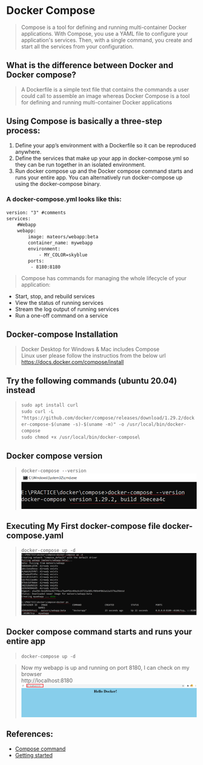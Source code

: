 # Docker Compose
> Compose is a tool for defining and running multi-container Docker applications. With Compose, you use a YAML file to configure your application's services. Then, with a single command, you create and start all the services from your configuration.

## What is the difference between Docker and Docker compose?
> A Dockerfile is a simple text file that contains the commands a user could call to assemble an image whereas Docker Compose is a tool for defining and running multi-container Docker applications

## Using Compose is basically a three-step process:
1. Define your app’s environment with a Dockerfile so it can be reproduced anywhere.
2. Define the services that make up your app in docker-compose.yml so they can be run together in an isolated environment.
3. Run docker compose up and the Docker compose command starts and runs your entire app. You can alternatively run docker-compose up using the docker-compose binary.

### A docker-compose.yml looks like this:
```
version: "3" #comments
services:
    #Webapp
    webapp:
        image: mateors/webapp:beta
        container_name: mywebapp
        environment: 
            - MY_COLOR=skyblue
        ports:
         - 8180:8180
```

> Compose has commands for managing the whole lifecycle of your application:

* Start, stop, and rebuild services
* View the status of running services
* Stream the log output of running services
* Run a one-off command on a service

## Docker-compose Installation
> Docker Desktop for Windows & Mac includes Compose\
> Linux user please follow the instructios from the below url\
> https://docs.docker.com/compose/install

## Try the following commands (ubuntu 20.04) instead
> `sudo apt install curl`\
> `sudo curl -L "https://github.com/docker/compose/releases/download/1.29.2/docker-compose-$(uname -s)-$(uname -m)" -o /usr/local/bin/docker-compose`\
> `sudo chmod +x /usr/local/bin/docker-compose`\

## Docker compose version
> `docker-compose --version`\
![docker-compose-version-check](../screenshots/docker-compose-version-check.png)

## Executing My First docker-compose file docker-compose.yaml
> `docker-compose up -d`\
![docker-compose-up-d](../screenshots/docker-compose-up-d.png)

## Docker compose command starts and runs your entire app
> `docker-compose up -d`

> Now my webapp is up and running on port 8180, I can check on my browser\
> http://localhost:8180\
![mywebapp_running](../screenshots/mywebapp_running.png)

## References:
* [Compose command](https://docs.docker.com/compose/cli-command/)
* [Getting started](https://docs.docker.com/compose/gettingstarted/)
